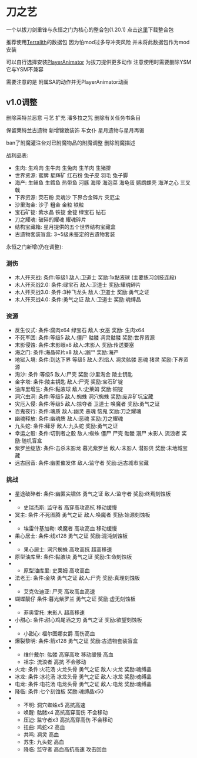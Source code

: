 # 刀之艺
一个以拔刀剑重锋与永恒之门为核心的整合包(1.20.1) 点击[这里](https://github.com/ALINGCAT/BladesArt/releases)下载整合包

推荐使用[Terralith](https://www.mcmod.cn/class/4557.html)的数据包
因为怕mod过多导冲突风险 并未将此数据包作为mod安装

可以自行选择安装[PlayerAnimator](https://www.mcmod.cn/class/7487.html) 为拔刀提供更多动作 注意使用时需要删除YSM 它与YSM不兼容

需要注意的是 附属SA的动作并无PlayerAnimator动画

## v1.0调整
删除莱特兰恶意 弓艺 扩充 潘多拉之咒 删除有关任务书条目

保留莱特兰古遗物 新增锦致装饰 车女仆 星月遗物与星月再锻

ban了附魔灌注台对已附魔物品的附魔调整 删除附魔描述

战利品表:
- 生肉: 生鸡肉 生牛肉 生兔肉 生羊肉 生猪排
- 世界资源: 蜜脾 星辉矿 红石粉 兔子皮 羽毛 兔子脚
- 海产: 生鲑鱼 生鳕鱼 热带鱼 河豚 海带 海泡菜 海龟蛋 鹦鹉螺壳 海洋之心 三叉戟
- 下界资源: 荧石粉 灵魂沙 下界合金碎片 灾厄尘
- 沙里淘金: 沙子 粗金 金粒 铁粒
- 宝石矿锭: 紫水晶 铁锭 金锭 绿宝石 钻石
- 刀之耀魂: 破碎的耀魂 耀魂碎片
- 结构宝藏箱: 星月提供的五个世界结构宝藏盒
- 古遗物套装盲盒: 3~5级未鉴定的古遗物套装

永恒之门新增(仍在调整):
### 测伤
- 木人歼灭战: 条件:等级1 敌人:卫道士 奖励:1x黏液球 (主要练习剑技连段)
- 木人歼灭战2.0: 条件:绿宝石 敌人:卫道士 奖励:耀魂碎片
- 木人歼灭战3.0: 条件:3种飞龙头 敌人:卫道士 奖励:勇气之证
- 木人歼灭战4.0: 条件:勇气之证 敌人:卫道士 奖励:魂缚晶
### 资源
- 反生仪式: 条件:腐肉x64 绿宝石 敌人:女巫 奖励: 生肉x64
- 不死军团: 条件:等级5 敌人:僵尸 骷髅 凋灵骷髅 奖励:世界资源
- 末影侵蚀: 条件:末影眼x8 敌人:末影人 奖励:传送要塞
- 海之门: 条件:海晶碎片x8 敌人:溺尸 奖励:海产
- 地狱入境: 条件:到达下界 等级5 敌人:烈焰人 凋灵骷髅 恶魂 猪灵 奖励:下界资源
- 淘沙: 条件:等级5 敌人:尸壳 奖励:沙里淘金 陵主钥匙
- 金字塔: 条件:陵主钥匙 敌人:尸壳 奖励:宝石矿锭
- 油库里增生: 条件:黏液球 敌人:史莱姆 奖励:铜锭
- 洞穴虫洞: 条件:等级5 敌人:蜘蛛 洞穴蜘蛛 奖励:废弃矿坑宝藏
- 灾厄入侵: 条件:等级5 敌人:掠夺者 卫道士 唤魔者 奖励:勇气之证
- 百鬼夜行: 条件:魂质 敌人:幽灵 恶魂 恼鬼 奖励:刀之耀魂
- 幽魂释放: 条件:幽魂质 敌人:恶魂 奖励:刀之耀魂
- 九头蛇: 条件:藓牙 敌人:九头蛇 奖励:勇气之证
- 幸运之骰: 条件:切割者之骰 敌人:蜘蛛 僵尸 尸壳 骷髅 溺尸 末影人 流浪者 奖励:随机盲盒
- 紫罗兰绽放: 条件:击杀末影龙 暮光紫罗兰 敌人:末影人 潜影贝 奖励:末地城宝藏
- 远古回音: 条件:幽匿催发体 敌人:监守者 奖励:远古城市宝藏
### 挑战
- 星途破碎者: 条件:幽匿尖啸体 勇气之证 敌人:监守者 奖励:终焉刻蚀板
- - 史瑞杰斯: 监守者 高穿高攻高抗 移动缓慢
- 冥主: 条件:不死图腾 勇气之证 敌人:唤魔者 奖励:始源刻蚀板
- - 埃雷什基加勒: 唤魔者 高攻高血 移动缓慢
- 果心居士: 条件:线x128 勇气之证 奖励:混沌刻蚀板
- - 果心居士: 洞穴蜘蛛 高攻高抗 超高移速
- 原型油库里: 条件:黏液块 勇气之证 奖励:生命刻蚀板
- - 原型油库里: 史莱姆 高攻高血
- 法老王: 条件:金块 勇气之证 敌人:尸壳 奖励:真理刻蚀板
- - 艾克佐迪亚: 尸壳 高攻高血高速
- 蝴蝶靓仔 条件:暮光紫罗兰 勇气之证 奖励:虚无刻蚀板
- - 菲奥雷托: 末影人 超高移速
- 小甜心: 条件:甜心鸡尾酒之刃 勇气之证 奖励:欲望刻蚀板
- - 小甜心: 福尔图娜女爵 高伤高血
- 爆裂黎明: 条件:箭x128 勇气之证 奖励:古遗物套装盲盒
- - 维什戴尔: 骷髅 高穿高攻 移动缓慢 高血
  - 祖宗: 流浪者 高抗 不会移动
- 火龙: 条件:火花汤 火龙头骨 勇气之证 敌人:火龙 奖励:魂缚晶
- 冰龙: 条件:冰花汤 冰龙头骨 勇气之证 敌人:冰龙 奖励:魂缚晶
- 电龙: 条件:电花汤 电龙头骨 勇气之证 敌人:电龙 奖励:魂缚晶
- 降临: 条件:七个刻蚀板 奖励:魂缚晶x50
- - 不明: 洞穴蜘蛛x5 高抗高速
  - 唤醒: 骷髅x4 高抗高穿高伤 不会移动
  - 压迫: 监守者x3 高抗高穿高伤 不会移动
  - 扭曲: 鸡蛇x2 高血
  - 共鸣: 凋灵 高血
  - 苏生: 九头蛇 高血
  - 降临: 监守者 高血高抗高速 攻击回血
